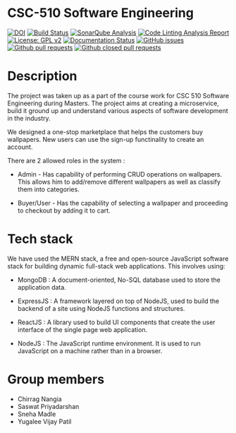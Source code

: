 # CSC-510 Software Engineering 
[![DOI](https://zenodo.org/badge/528633904.svg)](https://zenodo.org/badge/latestdoi/528633904)
[![Build Status](https://github.com/Sneha1b/CSC-510-SE/actions/workflows/action.yml/badge.svg)](https://github.com/Sneha1b/CSC-510-SE/actions/workflows/action.yml)
[![SonarQube Analysis](https://github.com/Sneha1b/CSC-510-SE/actions/workflows/sonarcloud.yml/badge.svg)](https://github.com/Sneha1b/CSC-510-SE/actions/workflows/sonarcloud.yml)
[![Code Linting Analysis Report](https://github.com/Sneha1b/CSC-510-SE/actions/workflows/lint.yml/badge.svg)](https://github.com/Sneha1b/CSC-510-SE/actions/workflows/lint.yml)
[![License: GPL v2](https://img.shields.io/badge/License-GPL_v2-blue.svg)](https://www.gnu.org/licenses/old-licenses/gpl-2.0.en.html)
[![Documentation Status](https://readthedocs.org/projects/ansicolortags/badge/?version=latest)](https://github.com/Sneha1b/CSC-510-SE/blob/main/README.md)
[![GitHub issues](https://img.shields.io/github/issues/Sneha1b/CSC-510-SE)](https://github.com/Sneha1b/CSC-510-SE/issues?q=is%3Aopen)
[![Github pull requests](https://img.shields.io/github/issues-pr/Sneha1b/CSC-510-SE)](https://github.com/Sneha1b/CSC-510-SE/pulls)
[![Github closed pull requests](https://img.shields.io/github/issues-pr-closed/Sneha1b/CSC-510-SE)](https://github.com/Sneha1b/CSC-510-SE/pulls?q=is%3Apr+is%3Aclosed)

# Description
The project was taken up as a part of the course work for CSC 510 Software Engineering during Masters. The project aims at creating a microservice, build it ground up and understand various aspects of software development in the industry.

We designed a one-stop marketplace that helps the customers buy wallpapers. New users can use the sign-up functinality to create an account.
 
There are 2 allowed roles in the system :  
- Admin - Has capability of performing CRUD operations on wallpapers. This allows him to add/remove different wallpapers as well as classify them into categories.

- Buyer/User - Has the capability of selecting a wallpaper and proceeding to checkout by adding it to cart.

# Tech stack
We have used the MERN stack, a free and open-source JavaScript software stack for building dynamic full-stack web applications. This involves using:  
- MongoDB : A document-oriented, No-SQL database used to store the application data.

- ExpressJS : A framework layered on top of NodeJS, used to build the backend of a site using NodeJS functions and structures.

- ReactJS : A library used to build UI components that create the user interface of the single page web application.

- NodeJS : The JavaScript runtime environment. It is used to run JavaScript on a machine rather than in a browser.  

# Group members
* Chirrag Nangia
* Saswat Priyadarshan
* Sneha Madle
* Yugalee Vijay Patil

